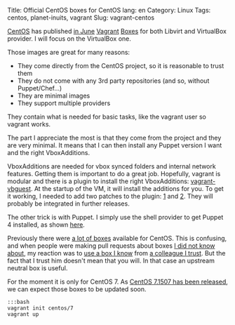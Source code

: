 Title: Official CentOS boxes for CentOS
lang: en
Category: Linux
Tags: centos, planet-inuits, vagrant
Slug: vagrant-centos

[CentOS][cos] has published [in June][mail] [Vagrant][vg] [Boxes][obox] for both Libvirt and VirtualBox provider.
I will focus on the VirtualBox one.

Those images are great for many reasons:

* They come directly from the CentOS project, so it is reasonable to trust them
* They do not come with any 3rd party repositories (and so, without Puppet/Chef...)
* They are minimal images
* They support multiple providers

They contain what is needed for basic tasks, like the vagrant user so vagrant works.

The part I appreciate the most is that they come from the project and they are very minimal. It
means that I can then install any Puppet version I want and the right VboxAdditions.

VboxAdditions are needed for vbox synced folders and internal network features.
Getting them is important to do a great job. Hopefully, vagrant is modular and
there is a plugin to install the right VboxAdditions: [vagrant-vbguest][vbg]. At the startup
of the VM, it will install the additions for you. To get it working, I needed to
add two patches to the plugin: [1][vbg1] and [2][vbg2]. They will probably be integrated
in further releases.

The other trick is with Puppet. I simply use the shell provider to get
Puppet 4 installed, as shown [here][trick].

Previously there were [a lot of boxes][box] available for CentOS. This is confusing,
and when people were making pull requests about boxes [I did not know about][pr],
my reaction was to [use a box I know][janb] from [a colleague I trust][jani].
But the fact that I trust him doesn't mean that you will. In that case an upstream
neutral box is useful.

For the moment it is only for CentOS 7. As [CentOS 7.1507 has been released][1507], we can expect
those boxes to be updated soon.


    :::bash
    vagrant init centos/7
    vagrant up


[vg]: https://www.vagrantup.com/
[cos]: http://centos.org
[mail]: http://lists.centos.org/pipermail/centos-announce/2015-June/021162.html
[box]: https://atlas.hashicorp.com/boxes/search?utf8=%E2%9C%93&sort=&provider=&q=centos
[obox]: https://atlas.hashicorp.com/centos/
[pr]: https://github.com/roidelapluie/vagrant-gerrit/pull/1/files
[janb]: https://github.com/roidelapluie/vagrant-gerrit/commit/09e1772c902681edb13a1fd87ec2e6111ac60003
[jani]: https://atlas.hashicorp.com/vStone
[trick]: https://github.com/roidelapluie/vagrant-phabricator/blob/master/Vagrantfile#L7-L14
[vbg]: https://github.com/dotless-de/vagrant-vbguest
[vbg1]: https://github.com/dotless-de/vagrant-vbguest/pull/162/commits
[vbg2]: https://github.com/dotless-de/vagrant-vbguest/pull/155/commits
[1507]: http://lists.centos.org/pipermail/centos-announce/2015-August/021307.html

